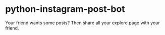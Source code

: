 # python-instagram-post-bot
Your friend wants some posts? Then share all your explore page with your friend.
